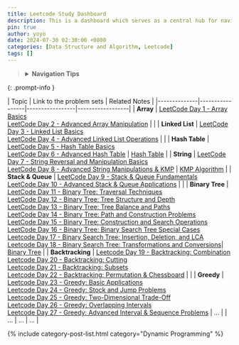 ```yaml
---
title: Leetcode Study Dashboard
description: This is a dashboard which serves as a central hub for navigating through my LeetCode daily study notes.
pin: true
author: yoyo
date: 2024-07-30 02:30:00 +0800
categories: [Data Structure and Algorithm, Leetcode]
tags: []
---
```


> <details>
>  <summary><strong>Navigation Tips</strong></summary>
>  <ul>
>    <li>Use the <strong>search feature</strong> in your browser (Ctrl + F or Command + F) to quickly find specific days or topics.> > </li>
>    <li>Bookmark this dashboard for easy access in the future.</li>
>  </ul>
> </details>
{: .prompt-info }


| Topic       | Link to the problem sets   | Related Notes |
|--------------|-----------------|-----------------|------------------|
| **Array** | [LeetCode Day 1 - Array Basics](https://yuyulyu.github.io/posts/leetcode-day-1/) <br> [LeetCode Day 2 - Advanced Array Manipulation](https://yuyulyu.github.io/posts/leetcode-day-2/)  |  |
| **Linked List** | [LeetCode Day 3 - Linked List Basics](https://yuyulyu.github.io/posts/leetcode-day-3/) <br> [LeetCode Day 4 - Advanced Linked List Operations](https://yuyulyu.github.io/posts/leetcode-day-4/)  | |
| **Hash Table** | [LeetCode Day 5 - Hash Table Basics](https://yuyulyu.github.io/posts/leetcode-day-5/) <br> [LeetCode Day 6 - Advanced Hash Table](https://yuyulyu.github.io/posts/leetcode-day-6/) |  [Hash Table](https://yuyulyu.github.io/posts/hash-table/) |
| **String** | [LeetCode Day 7 - String Reversal and Manipulation Basics](https://yuyulyu.github.io/posts/leetcode-day-7/) <br> [LeetCode Day 8 - Advanced String Manipulations & KMP](https://yuyulyu.github.io/posts/leetcode-day-8/)  | [KMP Algorithm](https://yuyulyu.github.io/posts/kmp/) |
| **Stack & Queue** | [LeetCode Day 9 - Stack & Queue Fundamentals](https://yuyulyu.github.io/posts/leetcode-day-9/) <br> [LeetCode Day 10 - Advanced Stack & Queue Applications](https://yuyulyu.github.io/posts/leetcode-day-10/) |  |
| **Binary Tree** | [LeetCode Day 11 - Binary Tree: Traversal Techniques](https://yuyulyu.github.io/posts/leetcode-day-11/) <br> [LeetCode Day 12 - Binary Tree: Tree Structure and Depth](https://yuyulyu.github.io/posts/leetcode-day-12/) <br> [LeetCode Day 13 - Binary Tree: Tree Balance and Paths](https://yuyulyu.github.io/posts/leetcode-day-13/)<br> [LeetCode Day 14 - Binary Tree: Path and Construction Problems](https://yuyulyu.github.io/posts/leetcode-day-14/) <br> [LeetCode Day 15 - Binary Tree: Construction and Search Operations](https://yuyulyu.github.io/posts/leetcode-day-15/)<br>[LeetCode Day 16 - Binary Tree: Binary Search Tree Special Cases](https://yuyulyu.github.io/posts/leetcode-day-16/)<br>[Leetcode Day 17 - Binary Search Tree: Insertion, Deletion, and LCA](https://yuyulyu.github.io/posts/leetcode-day-17/)<br>[Leetcode Day 18 - Binary Search Tree: Transformations and Conversions](https://yuyulyu.github.io/posts/leetcode-day-18/)| [Binary Tree](https://yuyulyu.github.io/posts/binary-tree/) |
| **Backtracking** | [Leetcode Day 19 - Backtracking: Combination](https://yuyulyu.github.io/posts/leetcode-day-19/)<br>[Leetcode Day 20 - Backtracking: Cutting](https://yuyulyu.github.io/posts/leetcode-day-20/)<br>[Leetcode Day 21 - Backtracking: Subsets](https://yuyulyu.github.io/posts/leetcode-day-21/)<br>[Leetcode Day 22 - Backtracking: Permutation & Chessboard](https://yuyulyu.github.io/posts/leetcode-day-22/)            |              |
| **Greedy**          | [Leetcode Day 23 - Greedy: Basic Applications](https://yuyulyu.github.io/posts/leetcode-day-23/)<br>[Leetcode Day 24 - Greedy: Stock and Jump Problems](https://yuyulyu.github.io/posts/leetcode-day-24/)<br>[Leetcode Day 25 - Greedy:  Two-Dimensional Trade-Off](https://yuyulyu.github.io/posts/leetcode-day-25/)<br>[Leetcode Day 26 - Greedy: Overlapping Intervals](https://yuyulyu.github.io/posts/leetcode-day-26/)<br>[Leetcode Day 27 - Greedy: Advanced Interval & Sequence Problems](https://yuyulyu.github.io/posts/leetcode-day-27/)             | ...             | 
| ...          | ...             | ...             | 


{% include category-post-list.html category="Dynamic Programming" %}



